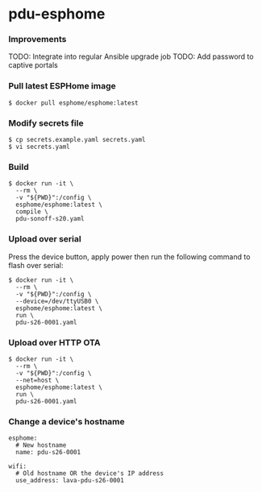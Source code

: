 # pdu-esphome

### Improvements

TODO: Integrate into regular Ansible upgrade job
TODO: Add password to captive portals

### Pull latest ESPHome image

```
$ docker pull esphome/esphome:latest
```

### Modify secrets file

```
$ cp secrets.example.yaml secrets.yaml
$ vi secrets.yaml
```

### Build

```
$ docker run -it \
  --rm \
  -v "${PWD}":/config \
  esphome/esphome:latest \
  compile \
  pdu-sonoff-s20.yaml
```

### Upload over serial

Press the device button, apply power then run the following command to flash over
serial:

```
$ docker run -it \
  --rm \
  -v "${PWD}":/config \
  --device=/dev/ttyUSB0 \
  esphome/esphome:latest \
  run \
  pdu-s26-0001.yaml
```

### Upload over HTTP OTA

```
$ docker run -it \
  --rm \
  -v "${PWD}":/config \
  --net=host \
  esphome/esphome:latest \
  run \
  pdu-s26-0001.yaml
```


### Change a device's hostname
```
esphome:
  # New hostname
  name: pdu-s26-0001

wifi:
  # Old hostname OR the device's IP address
  use_address: lava-pdu-s26-0001
```
